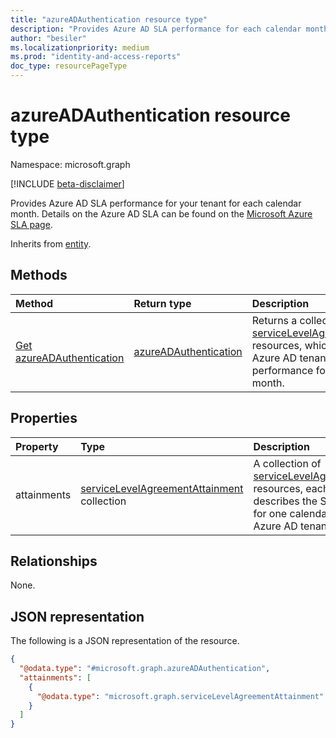 ```yaml
---
title: "azureADAuthentication resource type"
description: "Provides Azure AD SLA performance for each calendar month for an Azure AD tenant"
author: "besiler"
ms.localizationpriority: medium
ms.prod: "identity-and-access-reports"
doc_type: resourcePageType
---
```


# azureADAuthentication resource type

Namespace: microsoft.graph

[!INCLUDE [beta-disclaimer](../../includes/beta-disclaimer.md)]

Provides Azure AD SLA performance for your tenant for each calendar month. Details on the Azure AD SLA can be found on the [Microsoft Azure SLA page](https://azure.microsoft.com/support/legal/sla/active-directory/v1_1/). 


Inherits from [entity](../resources/entity.md).

## Methods
|Method|Return type|Description|
|:---|:---|:---|
|[Get azureADAuthentication](../api/azureadauthentication-get.md)|[azureADAuthentication](../resources/azureadauthentication.md)|Returns a collection of [serviceLevelAgreementAttainment](../resources/servicelevelagreementattainment.md) resources, which describe the Azure AD tenant's SLA performance for each calendar month.|


## Properties
|Property|Type|Description|
|:---|:---|:---|
|attainments|[serviceLevelAgreementAttainment](../resources/servicelevelagreementattainment.md) collection|A collection of [serviceLevelAgreementAttainment](../resources/servicelevelagreementattainment.md) resources, each of which describes the SLA performance for one calendar month for the Azure AD tenant.|


## Relationships
None.

## JSON representation
The following is a JSON representation of the resource.
<!-- {
  "blockType": "resource",
  "keyProperty": "id",
  "@odata.type": "microsoft.graph.azureADAuthentication",
  "baseType": "microsoft.graph.entity",
  "openType": false
}
-->
``` json
{
  "@odata.type": "#microsoft.graph.azureADAuthentication",
  "attainments": [
    {
      "@odata.type": "microsoft.graph.serviceLevelAgreementAttainment"
    }
  ]
}
```

